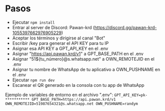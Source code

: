 # Pasos

- Ejecutar ``npm install``
- Entrar al server de Discord: Pawan-krd (https://discord.gg/pawan-krd-1055397662976905229)
- Aceptar los términos y dirigirse al canal "Bot"
- Escribir /key para generar el API KEY para tu IP
- Asignar esa API KEY a GPT_API_KEY en el .env
- Asignar "https://api.pawan.krd/v1" a GPT_BASE_PATH en el .env
- Asignar "51${tu_número}@s.whatsapp.net" a OWN_REMOTEJID en el .env
- Asignar tu nombre de WhatsApp de tu aplicativo a OWN_PUSHNAME en el .env
- Ejecutar ``npm run dev``
- Escanear el QR generado en la consola con tu app de WhatsApp

Ejemplo de variables de entorno en el archivo ".env":
``
GPT_API_KEY=pk-***********
GPT_BASE_PATH=https://api.pawan.krd/v1
OWN_REMOTEJID=51987654321@s.whatsapp.net
OWN_PUSHNAME=randym
``